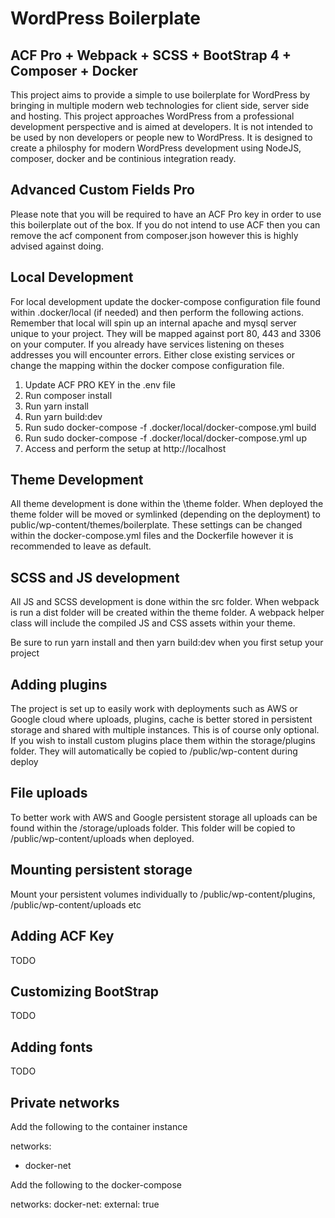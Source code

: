 # WordPress Boilerplate
## ACF Pro + Webpack + SCSS + BootStrap 4 + Composer + Docker

This project aims to provide a simple to use boilerplate for WordPress by bringing in multiple modern web technologies for client side, server side and hosting. This project approaches WordPress from a professional development perspective and is aimed at developers. It is not intended to be used by non developers or people new to WordPress. It is designed to create a philosphy for modern WordPress development using NodeJS, composer, docker and be continious integration ready.

## Advanced Custom Fields Pro

Please note that you will be required to have an ACF Pro key in order to use this boilerplate out of the box. If you do not intend to use ACF then you can remove the acf component from composer.json however this is highly advised against doing.

## Local Development

For local development update the docker-compose configuration file found within .docker/local (if needed) and then perform the following actions. Remember that local will spin up an internal apache and mysql server unique to your project. They will be mapped against port 80, 443 and 3306 on your computer. If you already have services listening on theses addresses you will encounter errors. Either close existing services or change the mapping within the docker compose configuration file.

1. Update ACF PRO KEY in the .env file
2. Run composer install
3. Run yarn install
4. Run yarn build:dev
5. Run sudo docker-compose -f .docker/local/docker-compose.yml build
6. Run sudo docker-compose -f .docker/local/docker-compose.yml up
7. Access and perform the setup at http://localhost

## Theme Development

All theme development is done within the \theme folder. When deployed the theme folder will be moved or symlinked (depending on the deployment) to public/wp-content/themes/boilerplate. These settings can be changed within the docker-compose.yml files and the Dockerfile however it is recommended to leave as default.

## SCSS and JS development

All JS and SCSS development is done within the src folder. When webpack is run a dist folder will be created within the theme folder. A webpack helper class will include the compiled JS and CSS assets within your theme.

Be sure to run yarn install and then yarn build:dev when you first setup your project

## Adding plugins

The project is set up to easily work with deployments such as AWS or Google cloud where uploads, plugins, cache is better stored in persistent storage and shared with multiple instances. This is of course only optional. If you wish to install custom plugins place them within the storage/plugins folder. They will automatically be copied to /public/wp-content during deploy

## File uploads

To better work with AWS and Google persistent storage all uploads can be found within the /storage/uploads folder. This folder will be copied to /public/wp-content/uploads when deployed.

## Mounting persistent storage

Mount your persistent volumes individually to /public/wp-content/plugins, /public/wp-content/uploads etc

## Adding ACF Key

TODO

## Customizing BootStrap

TODO

## Adding fonts

TODO

## Private networks

Add the following to the container instance

networks:
  - docker-net

Add the following to the docker-compose

networks:
  docker-net:
    external: true
